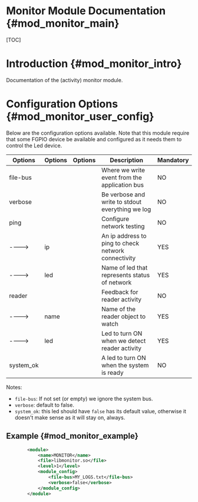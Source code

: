 Monitor Module Documentation {#mod_monitor_main}
============================================

[TOC]

Introduction {#mod_monitor_intro}
=================================

Documentation of the (activity) monitor module.

Configuration Options {#mod_monitor_user_config}
================================================

Below are the configuration options available. Note that this module require
that some FGPIO device be available and configured as it needs them to 
control the Led device.


Options    | Options  | Options                | Description                                            | Mandatory
-----------|----------|------------------------|--------------------------------------------------------|-----------
file-bus   |          |                        | Where we write event from the application bus          | NO
verbose    |          |                        | Be verbose and write to stdout everything we log       | NO
ping       |          |                        | Configure network testing                              | NO
---->      | ip       |                        | An ip address to ping to check network connectivity    | YES
---->      | led      |                        | Name of led that represents status of network          | YES
reader     |          |                        | Feedback for reader activity                           | NO
---->      | name     |                        | Name of the reader object to watch                     | YES
---->      | led      |                        | Led to turn ON when we detect reader activity          | YES
system_ok  |          |                        | A led to turn ON when the system is ready              | NO

Notes:
+ `file-bus`: If not set (or empty) we ignore the system bus.
+ `verbose`: default to false.
+ `system_ok`: this led should have `false` has its default value, otherwise it doesn't make sense as it will
stay on, always.


Example {#mod_monitor_example}
------------------------------


~~~~~~~~~~~~~~~~~~~~~~~~~~~~~~~~~~~~~~~~~~~~~~~~~~~.xml
        <module>
            <name>MONITOR</name>
            <file>libmonitor.so</file>
            <level>1</level>
            <module_config>
                <file-bus>MY_LOGS.txt</file-bus>
                <verbose>false</verbose>
            </module_config>
        </module>
~~~~~~~~~~~~~~~~~~~~~~~~~~~~~~~~~~~~~~~~~~~~~~~~~~~
